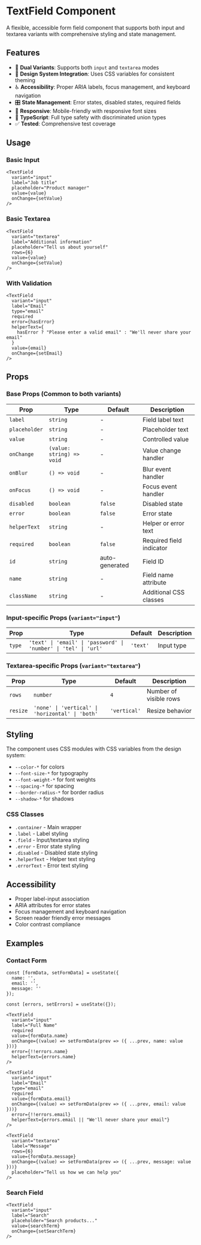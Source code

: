 # TextField Component

A flexible, accessible form field component that supports both input and textarea variants with comprehensive styling and state management.

## Features

- 🎯 **Dual Variants**: Supports both `input` and `textarea` modes
- 🎨 **Design System Integration**: Uses CSS variables for consistent theming
- ♿ **Accessibility**: Proper ARIA labels, focus management, and keyboard navigation
- 🎛️ **State Management**: Error states, disabled states, required fields
- 📱 **Responsive**: Mobile-friendly with responsive font sizes
- 🔧 **TypeScript**: Full type safety with discriminated union types
- ✅ **Tested**: Comprehensive test coverage

## Usage

### Basic Input

```tsx
<TextField
  variant="input"
  label="Job title"
  placeholder="Product manager"
  value={value}
  onChange={setValue}
/>
```

### Basic Textarea

```tsx
<TextField
  variant="textarea"
  label="Additional information"
  placeholder="Tell us about yourself"
  rows={6}
  value={value}
  onChange={setValue}
/>
```

### With Validation

```tsx
<TextField
  variant="input"
  label="Email"
  type="email"
  required
  error={hasError}
  helperText={
    hasError ? "Please enter a valid email" : "We'll never share your email"
  }
  value={email}
  onChange={setEmail}
/>
```

## Props

### Base Props (Common to both variants)

| Prop          | Type                      | Default        | Description              |
| ------------- | ------------------------- | -------------- | ------------------------ |
| `label`       | `string`                  | -              | Field label text         |
| `placeholder` | `string`                  | -              | Placeholder text         |
| `value`       | `string`                  | -              | Controlled value         |
| `onChange`    | `(value: string) => void` | -              | Value change handler     |
| `onBlur`      | `() => void`              | -              | Blur event handler       |
| `onFocus`     | `() => void`              | -              | Focus event handler      |
| `disabled`    | `boolean`                 | `false`        | Disabled state           |
| `error`       | `boolean`                 | `false`        | Error state              |
| `helperText`  | `string`                  | -              | Helper or error text     |
| `required`    | `boolean`                 | `false`        | Required field indicator |
| `id`          | `string`                  | auto-generated | Field ID                 |
| `name`        | `string`                  | -              | Field name attribute     |
| `className`   | `string`                  | -              | Additional CSS classes   |

### Input-specific Props (`variant="input"`)

| Prop   | Type                                                            | Default  | Description |
| ------ | --------------------------------------------------------------- | -------- | ----------- |
| `type` | `'text' \| 'email' \| 'password' \| 'number' \| 'tel' \| 'url'` | `'text'` | Input type  |

### Textarea-specific Props (`variant="textarea"`)

| Prop     | Type                                             | Default      | Description            |
| -------- | ------------------------------------------------ | ------------ | ---------------------- |
| `rows`   | `number`                                         | `4`          | Number of visible rows |
| `resize` | `'none' \| 'vertical' \| 'horizontal' \| 'both'` | `'vertical'` | Resize behavior        |

## Styling

The component uses CSS modules with CSS variables from the design system:

- `--color-*` for colors
- `--font-size-*` for typography
- `--font-weight-*` for font weights
- `--spacing-*` for spacing
- `--border-radius-*` for border radius
- `--shadow-*` for shadows

### CSS Classes

- `.container` - Main wrapper
- `.label` - Label styling
- `.field` - Input/textarea styling
- `.error` - Error state styling
- `.disabled` - Disabled state styling
- `.helperText` - Helper text styling
- `.errorText` - Error text styling

## Accessibility

- Proper label-input association
- ARIA attributes for error states
- Focus management and keyboard navigation
- Screen reader friendly error messages
- Color contrast compliance

## Examples

### Contact Form

```tsx
const [formData, setFormData] = useState({
  name: '',
  email: '',
  message: ''
});

const [errors, setErrors] = useState({});

<TextField
  variant="input"
  label="Full Name"
  required
  value={formData.name}
  onChange={(value) => setFormData(prev => ({ ...prev, name: value }))}
  error={!!errors.name}
  helperText={errors.name}
/>

<TextField
  variant="input"
  label="Email"
  type="email"
  required
  value={formData.email}
  onChange={(value) => setFormData(prev => ({ ...prev, email: value }))}
  error={!!errors.email}
  helperText={errors.email || "We'll never share your email"}
/>

<TextField
  variant="textarea"
  label="Message"
  rows={6}
  value={formData.message}
  onChange={(value) => setFormData(prev => ({ ...prev, message: value }))}
  placeholder="Tell us how we can help you"
/>
```

### Search Field

```tsx
<TextField
  variant="input"
  label="Search"
  placeholder="Search products..."
  value={searchTerm}
  onChange={setSearchTerm}
/>
```
